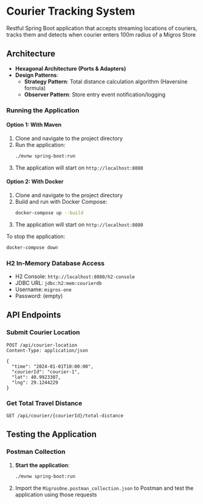 # Courier Tracking System

Restful Spring Boot application that accepts streaming locations of couriers, tracks them and detects when courier enters 100m radius of a Migros Store

## Architecture

- **Hexagonal Architecture (Ports & Adapters)**
- **Design Patterns**:
  - **Strategy Pattern**: Total distance calculation algorithm (Haversine formula)
  - **Observer Pattern**: Store entry event notification/logging

### Running the Application

#### Option 1: With Maven
1. Clone and navigate to the project directory
2. Run the application:
   ```bash
   ./mvnw spring-boot:run
   ```
3. The application will start on `http://localhost:8080`

#### Option 2: With Docker
1. Clone and navigate to the project directory
2. Build and run with Docker Compose:
   ```bash
   docker-compose up --build
   ```
3. The application will start on `http://localhost:8080`

To stop the application:
```bash
docker-compose down
```

### H2 In-Memory Database Access
- H2 Console: `http://localhost:8080/h2-console`
- JDBC URL: `jdbc:h2:mem:courierdb`
- Username: `migros-one`
- Password: (empty)

## API Endpoints

### Submit Courier Location
```http
POST /api/courier-location
Content-Type: application/json

{
  "time": "2024-01-01T10:00:00",
  "courierId": "courier-1",
  "lat": 40.9923307,
  "lng": 29.1244229
}
```

### Get Total Travel Distance
```http
GET /api/courier/{courierId}/total-distance
```

## Testing the Application

### Postman Collection

1. **Start the application**:
   ```bash
   ./mvnw spring-boot:run
   ```

2. Import the `MigrosOne.postman_collection.json` to Postman and test the application using those requests 
